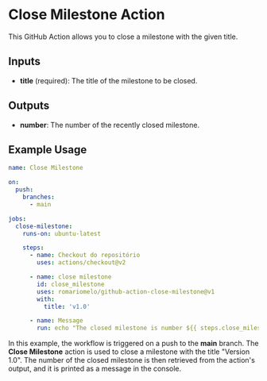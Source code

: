 # Close Milestone Action

This GitHub Action allows you to close a milestone with the given title.

## Inputs

- **title** (required): The title of the milestone to be closed.

## Outputs

- **number**: The number of the recently closed milestone.

## Example Usage

```yaml
name: Close Milestone

on:
  push:
    branches:
      - main

jobs:
  close-milestone:
    runs-on: ubuntu-latest

    steps:
      - name: Checkout do repositório
        uses: actions/checkout@v2

      - name: close milestone
        id: close_milestone
        uses: romariomelo/github-action-close-milestone@v1
        with:
          title: 'v1.0'

      - name: Message
        run: echo "The closed milestone is number ${{ steps.close_milestone.outputs.number }}"
```

In this example, the workflow is triggered on a push to the **main** branch. The **Close Milestone** action is used to close a milestone with the title "Version 1.0". The number of the closed milestone is then retrieved from the action's output, and it is printed as a message in the console.
